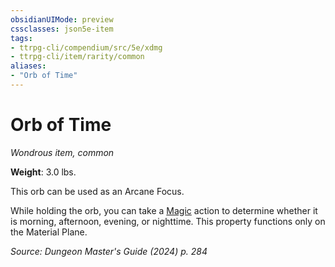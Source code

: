 ```yaml
---
obsidianUIMode: preview
cssclasses: json5e-item
tags:
- ttrpg-cli/compendium/src/5e/xdmg
- ttrpg-cli/item/rarity/common
aliases: 
- "Orb of Time"
---
```

# Orb of Time
*Wondrous item, common*  


**Weight**: 3.0 lbs.

This orb can be used as an Arcane Focus.

While holding the orb, you can take a [Magic](3-Compendium/rules/actions.md#Magic) action to determine whether it is morning, afternoon, evening, or nighttime. This property functions only on the Material Plane.

*Source: Dungeon Master's Guide (2024) p. 284*